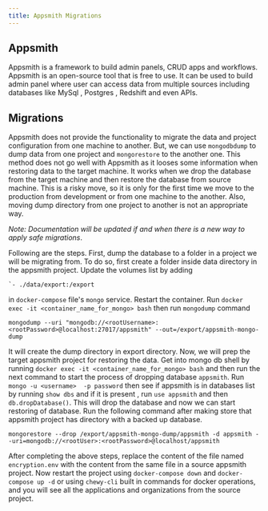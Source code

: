 ```yaml
---
title: Appsmith Migrations
---
```


## Appsmith
Appsmith is a framework to build admin panels, CRUD apps and workflows. 
Appsmith is an open-source tool that is free to use. 
It can be used to build admin panel where user can access data from multiple sources including databases like MySql , Postgres , Redshift and even APIs.  

## Migrations

Appsmith does not provide the functionality to migrate the data and project configuration from one machine to another.
But, we can use ``mongodbdump`` to dump data from one project and ``mongorestore`` to the another one. 
This method does not go well with Appsmith as it looses some information when restoring data to the target machine. 
It works when we drop the database from the target machine and then restore the database from source machine. 
This is a risky move, so it is only for the first time we move to the production from development or from one machine to 
the another.
Also, moving dump directory from one project to another is not an appropriate way.

*Note: Documentation will be updated if and when there is a new way to apply safe migrations*.

Following are the steps.
First, dump the database to a folder in a project we will be migrating from. 
To do so, first create a folder inside data directory in the appsmith project. Update the volumes list 
by adding
```shell
`- ./data/export:/export
```
in ``docker-compose`` file's ``mongo`` service. Restart the container.
Run ``docker exec -it <container_name_for_mongo> bash`` then run ``mongodump`` command
```shell
mongodump --uri "mongodb://<rootUsername>:<rootPassword>@localhost:27017/appsmith" --out=/export/appsmith-mongo-dump
```
It will create the dump directory in export directory.
Now, we will prep the target appsmith project for restoring the data.
Get into mongo db shell by running
``docker exec -it <container_name_for_mongo> bash``
and then run the next command to start the process of dropping database ``appsmith``.  Run ``mongo -u <username>  -p password``
then see if appsmith is in databases list by running ``show dbs`` and if it is present , run ``use appsmith`` and then ``db.dropDatabase()``. 
This will drop the database and now we can start restoring of database. Run the following command after making store that appsmith project has directory with a backed up database.
```shell
mongorestore --drop /export/appsmith-mongo-dump/appsmith -d appsmith --uri=mongodb://<rootUser>:<rootPassword>@localhost/appsmith
```
After completing the above steps, replace the content of the file named ``encryption.env`` with the content from the same file in a source appsmith project. 
Now restart the project using ``docker-compose down`` and ``docker-compose up -d`` or using ``chewy-cli`` built in commands for docker operations, 
and you will see all the applications and organizations from the source project. 
